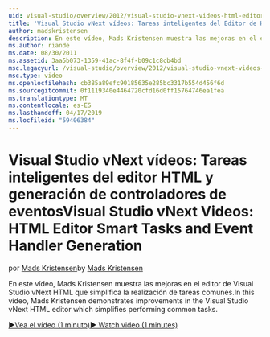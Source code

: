 ```yaml
---
uid: visual-studio/overview/2012/visual-studio-vnext-videos-html-editor-smart-tasks-and-event-handler-generation
title: 'Visual Studio vNext vídeos: Tareas inteligentes del Editor de HTML y generación de controladores de eventos | Microsoft Docs'
author: madskristensen
description: En este vídeo, Mads Kristensen muestra las mejoras en el editor de Visual Studio vNext HTML que simplifica la realización de tareas comunes.
ms.author: riande
ms.date: 08/30/2011
ms.assetid: 3aa5b073-1359-41ac-8f4f-b09c1c8cb4bd
msc.legacyurl: /visual-studio/overview/2012/visual-studio-vnext-videos-html-editor-smart-tasks-and-event-handler-generation
msc.type: video
ms.openlocfilehash: cb385a89efc90185635e285bc3317b554d456f6d
ms.sourcegitcommit: 0f1119340e4464720cfd16d0ff15764746ea1fea
ms.translationtype: MT
ms.contentlocale: es-ES
ms.lasthandoff: 04/17/2019
ms.locfileid: "59406384"
---
```

# <a name="visual-studio-vnext-videos-html-editor-smart-tasks-and-event-handler-generation"></a><span data-ttu-id="40931-103">Visual Studio vNext vídeos: Tareas inteligentes del editor HTML y generación de controladores de eventos</span><span class="sxs-lookup"><span data-stu-id="40931-103">Visual Studio vNext Videos: HTML Editor Smart Tasks and Event Handler Generation</span></span>

<span data-ttu-id="40931-104">por [Mads Kristensen](https://github.com/madskristensen)</span><span class="sxs-lookup"><span data-stu-id="40931-104">by [Mads Kristensen](https://github.com/madskristensen)</span></span>

<span data-ttu-id="40931-105">En este vídeo, Mads Kristensen muestra las mejoras en el editor de Visual Studio vNext HTML que simplifica la realización de tareas comunes.</span><span class="sxs-lookup"><span data-stu-id="40931-105">In this video, Mads Kristensen demonstrates improvements in the Visual Studio vNext HTML editor which simplifies performing common tasks.</span></span>

[<span data-ttu-id="40931-106">&#9654;Vea el vídeo (1 minuto)</span><span class="sxs-lookup"><span data-stu-id="40931-106">&#9654; Watch video (1 minutes)</span></span>](https://channel9.msdn.com/Blogs/ASP-NET-Site-Videos/visual-studio-vnext-videos-html-editor-smart-tasks-and-event-handler-generation)
